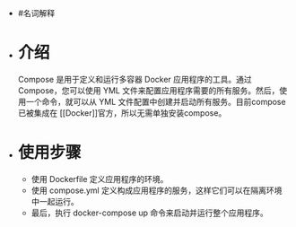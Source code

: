 - #名词解释
- # 介绍 
  Compose 是用于定义和运行多容器 Docker 应用程序的工具。通过 Compose，您可以使用 YML 文件来配置应用程序需要的所有服务。然后，使用一个命令，就可以从 YML 文件配置中创建并启动所有服务。目前compose已被集成在 [[Docker]]官方，所以无需单独安装compose。
- # 使用步骤
	- 使用 Dockerfile 定义应用程序的环境。
	- 使用 compose.yml 定义构成应用程序的服务，这样它们可以在隔离环境中一起运行。
	- 最后，执行 docker-compose up 命令来启动并运行整个应用程序。